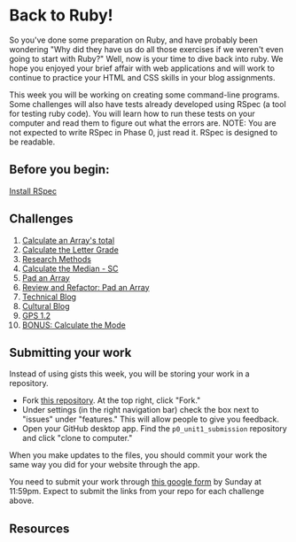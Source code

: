 # Back to Ruby!

So you've done some preparation on Ruby, and have probably been wondering "Why did they have us do all those exercises if we weren't even going to start with Ruby?" Well, now is your time to dive back into ruby. We hope you enjoyed your brief affair with web applications and will work to continue to practice your HTML and CSS skills in your blog assignments. 

This week you will be working on creating some command-line programs. Some challenges will also have tests already developed using RSpec (a tool for testing ruby code). You will learn how to run these tests on your computer and read them to figure out what the errors are. NOTE: You are not expected to write RSpec in Phase 0, just read it. RSpec is designed to be readable. 

## Before you begin:
[Install RSpec](http://code.tutsplus.com/tutorials/ruby-for-newbies-testing-with-rspec--net-21297)


## Challenges
1. [Calculate an Array's total]()
2. [Calculate the Letter Grade]()
3. [Research Methods]()
4. [Calculate the Median - SC]()
5. [Pad an Array]()
6. [Review and Refactor: Pad an Array]()
7. [Technical Blog]()
8. [Cultural Blog]()
9. [GPS 1.2]()
9. [BONUS: Calculate the Mode]()


## Submitting your work
Instead of using gists this week, you will be storing your work in a repository. 
- Fork [this repository](https://github.com/Devbootcamp/p0_unit1_submission). At the top right, click "Fork." 
- Under settings (in the right navigation bar) check the box next to "issues" under "features." This will allow people
  to give you feedback.
- Open your GitHub desktop app. Find the `p0_unit1_submission` repository and click "clone to computer." 

When you make updates to the files, you should commit your work the same way you did for your website through the app.

You need to submit your work through [this google form]() by Sunday at 11:59pm. Expect to submit the links from your repo for each challenge above. 


## Resources
